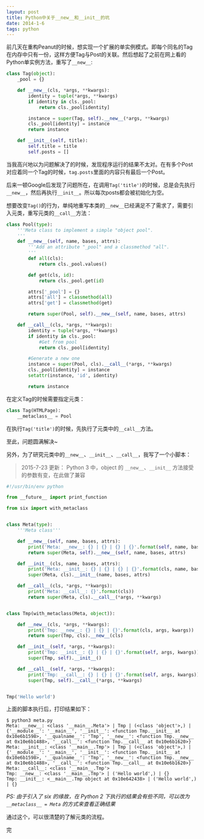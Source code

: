 ```yaml
---
layout: post
title: Python中关于__new__和__init__的坑
date: 2014-1-6
tags: python
---
```



前几天在重构Peanut的时候，想实现一个扩展的单实例模式。即每个同名的Tag在内存中只有一份，这样方便Tag与Post的关联。然后想起了之前在网上看的Python单实例方法，重写了`__new__`:

```python
class Tag(object):
	_pool = {}

	def __new__(cls, *args, **kwargs):
		identity = tuple(*args, **kwargs)
		if identity in cls._pool:
			return cls._pool[identity]

		instance = super(Tag, self).__new__(*args, **kwargs)
		cls._pool[identity] = instance
		return instance

	def __init__(self, title):
		self.title = title
		self.posts = []
```

当我高兴地以为问题解决了的时候，发现程序运行的结果不太对。在有多个Post对应着同一个Tag的时候，`tag.posts`里面的内容只有最后一个Post。

后来一顿Google后发现了问题所在，在调用`Tag('title')`的时候，总是会先执行`__new__`，然后再执行`__init__`。所以每次posts都会被初始化为空。

想要改变`Tag()`的行为，单纯地重写本类的`__new__`已经满足不了需求了，需要引入元类，重写元类的`__call__`方法：

```python
class Pool(type):
    '''Meta class to implement a simple "object pool".
    '''
    def __new__(self, name, bases, attrs):
        '''Add an attribute "_pool" and a classmethod "all".
        '''
        def all(cls):
            return cls._pool.values()

        def get(cls, id):
            return cls._pool.get(id)

        attrs['_pool'] = {}
        attrs['all'] = classmethod(all)
        attrs['get'] = classmethod(get)

        return super(Pool, self).__new__(self, name, bases, attrs)

    def __call__(cls, *args, **kwargs):
        identity = tuple(*args, **kwargs)
        if identity in cls._pool:
            #Get from pool
            return cls._pool[identity]

        #Generate a new one
        instance = super(Pool, cls).__call__(*args, **kwargs)
        cls._pool[identity] = instance
        setattr(instance, 'id', identity)

        return instance

```

在定义Tag的时候需要指定元类：

```python
class Tag(HTMLPage):
    __metaclass__ = Pool
```

在执行`Tag('title')`的时候，先执行了元类中的`__call__`方法。

至此，问题圆满解决~

另外，为了研究元类中的`__new__`、`__init__`、`__call__`，我写了一个小脚本：

> 2015-7-23 更新：
> Python 3 中，object 的 `__new__`、`__init__` 方法接受的参数有变，在此做了兼容

```python
#!/usr/bin/env python

from __future__ import print_function

from six import with_metaclass


class Meta(type):
	'''Meta class'''

    def __new__(self, name, bases, attrs):
        print('Meta: __new__: {} | {} | {} | {}'.format(self, name, bases, attrs))
        return super(Meta, self).__new__(self, name, bases, attrs)

    def __init__(cls, name, bases, attrs):
        print('Meta: __init__: {} | {} | {} | {}'.format(cls, name, bases, attrs))
        super(Meta, cls).__init__(name, bases, attrs)

    def __call__(cls, *args, **kwargs):
        print('Meta: __call__: {}'.format(cls))
        return super(Meta, cls).__call__(*args, **kwargs)


class Tmp(with_metaclass(Meta, object)):

    def __new__(cls, *args, **kwargs):
        print('Tmp: __new__: {} | {} | {}'.format(cls, args, kwargs))
        return super(Tmp, cls).__new__(cls)

    def __init__(self, *args, **kwargs):
        print('Tmp: __init__: {} | {} | {}'.format(self, args, kwargs))
        super(Tmp, self).__init__()

    def __call__(self, *args, **kwargs):
        print('Tmp: __call__: {} | {} | {}'.format(self, args, kwargs))
        super(Tmp, self).__call__(*args, **kwargs)


Tmp('Hello world')
```

上面的脚本执行后，打印结果如下：

```shell
$ python3 meta.py
Meta: __new__: <class '__main__.Meta'> | Tmp | (<class 'object'>,) | {'__module__': '__main__', '__init__': <function Tmp.__init__ at 0x10e6b1598>, '__qualname__': 'Tmp', '__new__': <function Tmp.__new__ at 0x10e6b1488>, '__call__': <function Tmp.__call__ at 0x10e6b1620>}
Meta: __init__: <class '__main__.Tmp'> | Tmp | (<class 'object'>,) | {'__module__': '__main__', '__init__': <function Tmp.__init__ at 0x10e6b1598>, '__qualname__': 'Tmp', '__new__': <function Tmp.__new__ at 0x10e6b1488>, '__call__': <function Tmp.__call__ at 0x10e6b1620>}
Meta: __call__: <class '__main__.Tmp'>
Tmp: __new__: <class '__main__.Tmp'> | ('Hello world',) | {}
Tmp: __init__: <__main__.Tmp object at 0x10e642438> | ('Hello world',) | {}
```

*PS: 由于引入了 six 的缘故，在 Python 2 下执行的结果会有些不同，可以改为 `__metaclass__ = Meta` 的方式来查看正确结果*

通过这个，可以很清楚的了解元类的流程。

完